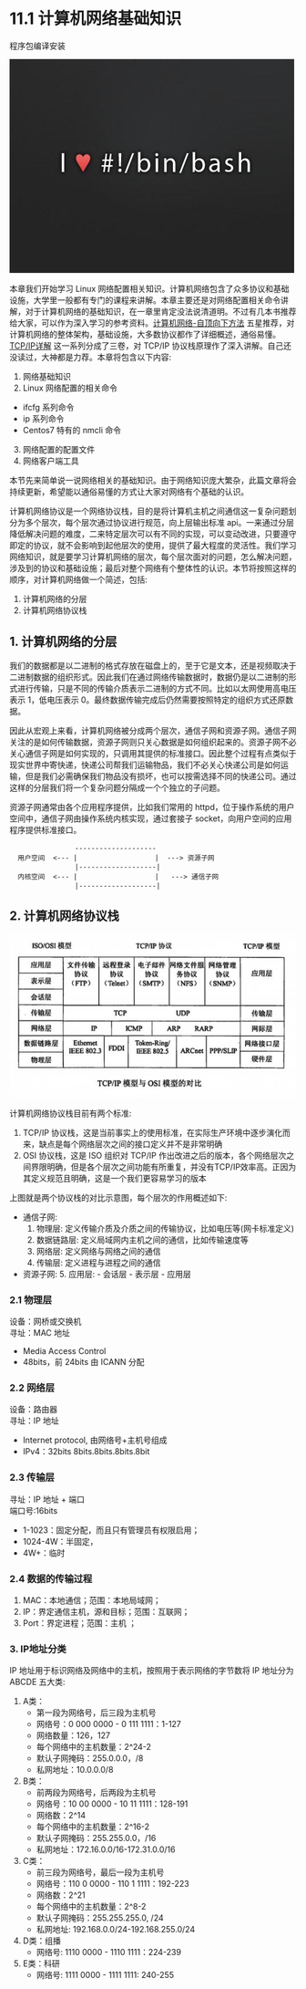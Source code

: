 # 11.1 计算机网络基础知识


程序包编译安装

![linux-mt](/images/linux_mt/linux_mt.jpg)
<!-- more -->

本章我们开始学习 Linux 网络配置相关知识。计算机网络包含了众多协议和基础设施，大学里一般都有专门的课程来讲解。本章主要还是对网络配置相关命令讲解，对于计算机网络的基础知识，在一章里肯定没法说清道明。不过有几本书推荐给大家，可以作为深入学习的参考资料。[计算机网络-自顶向下方法](https://book.douban.com/subject/26176870/)  五星推荐，对计算机网络的整体架构，基础设施，大多数协议都作了详细概述，通俗易懂。[TCP/IP详解](https://book.douban.com/subject/1088054/)  这一系列分成了三卷，对 TCP/IP 协议栈原理作了深入讲解。自己还没读过，大神都是力荐。本章将包含以下内容:
1. 网络基础知识
2. Linux 网络配置的相关命令
  - ifcfg 系列命令
  - ip 系列命令
  - Centos7 特有的 nmcli 命令
3. 网络配置的配置文件
4. 网络客户端工具

本节先来简单说一说网络相关的基础知识。由于网络知识庞大繁杂，此篇文章将会持续更新，希望能以通俗易懂的方式让大家对网络有个基础的认识。

计算机网络协议是一个网络协议栈，目的是将计算机主机之间通信这一复杂问题划分为多个层次，每个层次通过协议进行规范，向上层输出标准 api。一来通过分层降低解决问题的难度，二来特定层次可以有不同的实现，可以变动改进，只要遵守即定的协议，就不会影响到起他层次的使用，提供了最大程度的灵活性。我们学习网络知识，就是要学习计算机网络的层次，每个层次面对的问题，怎么解决问题，涉及到的协议和基础设施；最后对整个网络有个整体性的认识。本节将按照这样的顺序，对计算机网络做一个简述，包括:
1. 计算机网络的分层
2. 计算机网络协议栈

## 1. 计算机网络的分层
我们的数据都是以二进制的格式存放在磁盘上的，至于它是文本，还是视频取决于二进制数据的组织形式。因此我们在通过网络传输数据时，数据仍是以二进制的形式进行传输，只是不同的传输介质表示二进制的方式不同。比如以太网使用高电压表示 1，低电压表示 0。最终数据传输完成后仍然需要按照特定的组织方式还原数据。

因此从宏观上来看，计算机网络被分成两个层次，通信子网和资源子网。通信子网关注的是如何传输数据，资源子网则只关心数据是如何组织起来的。资源子网不必关心通信子网是如何实现的，只调用其提供的标准接口。因此整个过程有点类似于现实世界中寄快递，快递公司帮我们运输物品，我们不必关心快递公司是如何运输，但是我们必需确保我们物品没有损坏，也可以按需选择不同的快递公司。通过这样的分层我们将一个复杂问题分隔成一个个独立的子问题。

资源子网通常由各个应用程序提供，比如我们常用的 httpd，位于操作系统的用户空间中，通信子网由操作系统内核实现，通过套接子 socket，向用户空间的应用程序提供标准接口。

```
                --------------------
  用户空间  <--- |                   |  ---> 资源子网
                |-------------------|
  内核空间  <--- |                   |   ---> 通信子网
                |-------------------|
```

## 2. 计算机网络协议栈
![tcp_ip](/images/linux_mt/tcp_ip_iso.jpg)

计算机网络协议栈目前有两个标准:
1. TCP/IP 协议栈，这是当前事实上的使用标准，在实际生产环境中逐步演化而来，缺点是每个网络层次之间的接口定义并不是非常明确
2. OSI 协议栈，这是 ISO 组织对 TCP/IP 作出改进之后的版本，各个网络层次之间界限明确，但是各个层次之间功能有所重复，并没有TCP/IP效率高。正因为其定义规范且明确，这是一个我们更容易学习的版本

上图就是两个协议栈的对比示意图，每个层次的作用概述如下:
- 通信子网:
  1. 物理层: 定义传输介质及介质之间的传输协议，比如电压等(网卡标准定义)
  2. 数据链路层: 定义局域网内主机之间的通信，比如传输速度等
  3. 网络层: 定义网络与网络之间的通信
  4. 传输层: 定义进程与进程之间的通信
- 资源子网:
  5. 应用层:
      - 会话层
      - 表示层
      - 应用层

### 2.1 物理层
设备：网桥或交换机  
寻址：MAC 地址
  - Media Access Control
  - 48bits，前 24bits 由 ICANN 分配

### 2.2 网络层
设备：路由器  
寻址：IP 地址
  - Internet protocol, 由网络号+主机号组成
  - IPv4：32bits 8bits.8bits.8bits.8bit

### 2.3 传输层
寻址：IP 地址 + 端口  
端口号:16bits
  - 1-1023：固定分配，而且只有管理员有权限启用；
  - 1024-4W：半固定，
  - 4W+：临时

### 2.4 数据的传输过程
1. MAC：本地通信；范围：本地局域网；
2. IP：界定通信主机，源和目标；范围：互联网；
3. Port：界定进程；范围：主机 ；

### 3. IP地址分类
IP 地址用于标识网络及网络中的主机，按照用于表示网络的字节数将 IP 地址分为 ABCDE 五大类:
1. A类：
    - 第一段为网络号，后三段为主机号
    - 网络号：0 000 0000 - 0 111 1111：1-127
    - 网络数量：126，127
    - 每个网络中的主机数量：2^24-2
    - 默认子网掩码：255.0.0.0，/8
    - 私网地址：10.0.0.0/8
2. B类：
    - 前两段为网络号，后两段为主机号
    - 网络号：10 00 0000 - 10 11 1111：128-191
    - 网络数：2^14
    - 每个网络中的主机数量：2^16-2
    - 默认子网掩码：255.255.0.0，/16
    - 私网地址：172.16.0.0/16-172.31.0.0/16                                
3. C类：
    - 前三段为网络号，最后一段为主机号
    - 网络号：110 0 0000 - 110 1 1111：192-223
    - 网络数：2^21
    - 每个网络中的主机数量：2^8-2
    - 默认子网掩码：255.255.255.0,  /24
    - 私网地址: 192.168.0.0/24-192.168.255.0/24
4. D类：组播
    - 网络号: 1110 0000 - 1110 1111：224-239
5. E类：科研
    - 网络号: 1111 0000 - 1111 1111: 240-255

